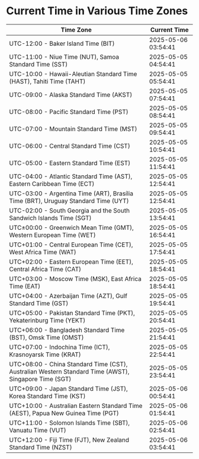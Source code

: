 # Current Time in Various Time Zones

| Time Zone | Current Time |
|-----------|--------------|
| UTC-12:00 - Baker Island Time (BIT) | 2025-05-06 03:54:41 |
| UTC-11:00 - Niue Time (NUT), Samoa Standard Time (SST) | 2025-05-05 04:54:41 |
| UTC-10:00 - Hawaii-Aleutian Standard Time (HAST), Tahiti Time (TAHT) | 2025-05-05 05:54:41 |
| UTC-09:00 - Alaska Standard Time (AKST) | 2025-05-05 07:54:41 |
| UTC-08:00 - Pacific Standard Time (PST) | 2025-05-05 08:54:41 |
| UTC-07:00 - Mountain Standard Time (MST) | 2025-05-05 09:54:41 |
| UTC-06:00 - Central Standard Time (CST) | 2025-05-05 10:54:41 |
| UTC-05:00 - Eastern Standard Time (EST) | 2025-05-05 11:54:41 |
| UTC-04:00 - Atlantic Standard Time (AST), Eastern Caribbean Time (ECT) | 2025-05-05 12:54:41 |
| UTC-03:00 - Argentina Time (ART), Brasília Time (BRT), Uruguay Standard Time (UYT) | 2025-05-05 12:54:41 |
| UTC-02:00 - South Georgia and the South Sandwich Islands Time (SGT) | 2025-05-05 13:54:41 |
| UTC±00:00 - Greenwich Mean Time (GMT), Western European Time (WET) | 2025-05-05 16:54:41 |
| UTC+01:00 - Central European Time (CET), West Africa Time (WAT) | 2025-05-05 17:54:41 |
| UTC+02:00 - Eastern European Time (EET), Central Africa Time (CAT) | 2025-05-05 18:54:41 |
| UTC+03:00 - Moscow Time (MSK), East Africa Time (EAT) | 2025-05-05 18:54:41 |
| UTC+04:00 - Azerbaijan Time (AZT), Gulf Standard Time (GST) | 2025-05-05 19:54:41 |
| UTC+05:00 - Pakistan Standard Time (PKT), Yekaterinburg Time (YEKT) | 2025-05-05 20:54:41 |
| UTC+06:00 - Bangladesh Standard Time (BST), Omsk Time (OMST) | 2025-05-05 21:54:41 |
| UTC+07:00 - Indochina Time (ICT), Krasnoyarsk Time (KRAT) | 2025-05-05 22:54:41 |
| UTC+08:00 - China Standard Time (CST), Australian Western Standard Time (AWST), Singapore Time (SGT) | 2025-05-05 23:54:41 |
| UTC+09:00 - Japan Standard Time (JST), Korea Standard Time (KST) | 2025-05-06 00:54:41 |
| UTC+10:00 - Australian Eastern Standard Time (AEST), Papua New Guinea Time (PGT) | 2025-05-06 01:54:41 |
| UTC+11:00 - Solomon Islands Time (SBT), Vanuatu Time (VUT) | 2025-05-06 02:54:41 |
| UTC+12:00 - Fiji Time (FJT), New Zealand Standard Time (NZST) | 2025-05-06 03:54:41 |
